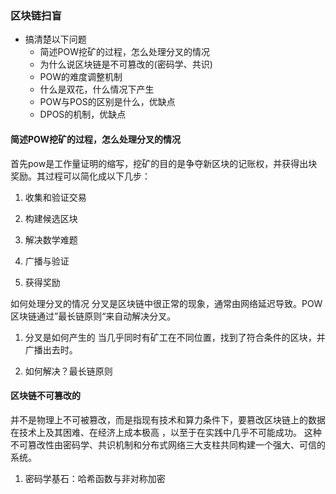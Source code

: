 ### 区块链扫盲
- 搞清楚以下问题
    - 简述POW挖矿的过程，怎么处理分叉的情况
    - 为什么说区块链是不可篡改的(密码学、共识)
    - POW的难度调整机制
    - 什么是双花，什么情况下产生
    - POW与POS的区别是什么，优缺点
    - DPOS的机制，优缺点
    

#### 简述POW挖矿的过程，怎么处理分叉的情况

首先pow是工作量证明的缩写，挖矿的目的是争夺新区块的记账权，并获得出块奖励。其过程可以简化成以下几步：
1. 收集和验证交易

2. 构建候选区块

3. 解决数学难题

4. 广播与验证

5. 获得奖励

如何处理分叉的情况
分叉是区块链中很正常的现象，通常由网络延迟导致。POW区块链通过”最长链原则“来自动解决分叉。
1. 分叉是如何产生的
当几乎同时有矿工在不同位置，找到了符合条件的区块，并广播出去时。

2. 如何解决？最长链原则


#### 区块链不可篡改的

并不是物理上不可被篡改，而是指现有技术和算力条件下，要篡改区块链上的数据在技术上及其困难、在经济上成本极高
，以至于在实践中几乎不可能成功。
这种不可篡改性由密码学、共识机制和分布式网络三大支柱共同构建一个强大、可信的系统。

1. 密码学基石：哈希函数与非对称加密


